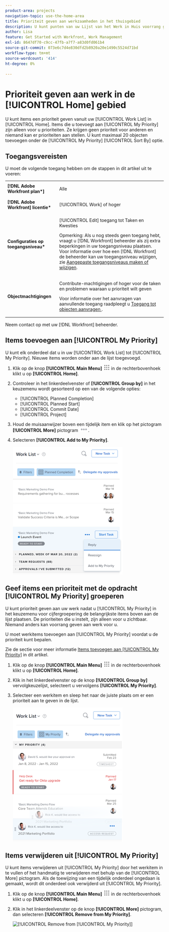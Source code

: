 ```yaml
---
product-area: projects
navigation-topic: use-the-home-area
title: Prioriteit geven aan werkzaamheden in het thuisgebied
description: U kunt punten van uw Lijst van het Werk in Huis voorrang geven. Objecten die je toevoegt aan Mijn prioriteit zijn alleen prioriteiten voor jou. Ze krijgen geen prioriteit voor anderen en niemand kan er prioriteiten aan stellen. U kunt maximaal 20 objecten toevoegen onder de [!UICONTROL My Priority Sort By] optie.
author: Lisa
feature: Get Started with Workfront, Work Management
exl-id: 8647df70-c9cc-47fb-a7f7-a83d0fd061b4
source-git-commit: 073e6c7d4e830dfd2b8920a20e1490c5524d71bd
workflow-type: tm+mt
source-wordcount: '414'
ht-degree: 0%

---
```


# Prioriteit geven aan werk in de [!UICONTROL Home] gebied

U kunt items een prioriteit geven vanuit uw [!UICONTROL Work List] in [!UICONTROL Home]. Items die u toevoegt aan [!UICONTROL My Priority] zijn alleen voor u prioriteiten. Ze krijgen geen prioriteit voor anderen en niemand kan er prioriteiten aan stellen. U kunt maximaal 20 objecten toevoegen onder de [!UICONTROL My Priority] [!UICONTROL Sort By] optie.

## Toegangsvereisten

U moet de volgende toegang hebben om de stappen in dit artikel uit te voeren:

<table style="table-layout:auto"> 
 <col> 
 </col> 
 <col> 
 </col> 
 <tbody> 
  <tr> 
   <td role="rowheader"><strong>[!DNL Adobe Workfront plan*]</strong></td> 
   <td> <p>Alle</p> </td> 
  </tr> 
  <tr> 
   <td role="rowheader"><strong>[!DNL Adobe Workfront] licentie*</strong></td> 
   <td> <p>[!UICONTROL Work] of hoger</p> </td> 
  </tr> 
  <tr> 
   <td role="rowheader"><strong>Configuraties op toegangsniveau*</strong></td> 
   <td> <p>[!UICONTROL Edit] toegang tot Taken en Kwesties</p> <p>Opmerking: Als u nog steeds geen toegang hebt, vraagt u [!DNL Workfront] beheerder als zij extra beperkingen in uw toegangsniveau plaatsen. Voor informatie over hoe een [!DNL Workfront] de beheerder kan uw toegangsniveau wijzigen, zie <a href="../../../administration-and-setup/add-users/configure-and-grant-access/create-modify-access-levels.md" class="MCXref xref">Aangepaste toegangsniveaus maken of wijzigen</a>.</p> </td> 
  </tr> 
  <tr> 
   <td role="rowheader"><strong>Objectmachtigingen</strong></td> 
   <td> <p>Contribute-machtigingen of hoger voor de taken en problemen waaraan u prioriteit wilt geven</p> <p>Voor informatie over het aanvragen van aanvullende toegang raadpleegt u <a href="../../../workfront-basics/grant-and-request-access-to-objects/request-access.md" class="MCXref xref">Toegang tot objecten aanvragen </a>.</p> </td> 
  </tr> 
 </tbody> 
</table>

Neem contact op met uw [!DNL Workfront] beheerder.

## Items toevoegen aan [!UICONTROL My Priority]

U kunt elk onderdeel dat u in uw [!UICONTROL Work List] tot [!UICONTROL My Priority]. Nieuwe items worden onder aan de lijst toegevoegd.

1. Klik op de knop **[!UICONTROL Main Menu]** ![](assets/main-menu-icon.png) in de rechterbovenhoek klikt u op **[!UICONTROL Home]**.
1. Controleer in het linkerdeelvenster of **[!UICONTROL Group by]** in het keuzemenu wordt gesorteerd op een van de volgende opties:

   * [!UICONTROL Planned Completion]
   * [!UICONTROL Planned Start]
   * [!UICONTROL Commit Date]
   * [!UICONTROL Project]

1. Houd de muisaanwijzer boven een tijdelijk item en klik op het pictogram **[!UICONTROL More]** pictogram ![](assets/more-icon.png).

1. Selecteren **[!UICONTROL Add to My Priority]**.

   ![](assets/getting-started-my-priority-group-by-drop-down-nwe-350x405.png)

## Geef items een prioriteit met de opdracht [!UICONTROL My Priority] groeperen

U kunt prioriteit geven aan uw werk nadat u [!UICONTROL My Priority] in het keuzemenu voor cijfergroepering de belangrijkste items boven aan de lijst plaatsen. De prioriteiten die u instelt, zijn alleen voor u zichtbaar. Niemand anders kan voorrang geven aan werk voor u.

U moet werkitems toevoegen aan [!UICONTROL My Priority] voordat u de prioriteit kunt bepalen.

Zie de sectie voor meer informatie [Items toevoegen aan [!UICONTROL My Priority]](#add-items-to-my-priority) in dit artikel.

1. Klik op de knop **[!UICONTROL Main Menu]** ![](assets/main-menu-icon.png) in de rechterbovenhoek klikt u op **[!UICONTROL Home]**.
1. Klik in het linkerdeelvenster op de knop **[!UICONTROL Group by]** vervolgkeuzelijst, selecteert u vervolgens **[!UICONTROL My Priority]**.

1. Selecteer een werkitem en sleep het naar de juiste plaats om er een prioriteit aan te geven in de lijst.

   ![](assets/drag-drop-my-priority-with-group-by-menu-nwe-350x426.png)

## Items verwijderen uit [!UICONTROL My Priority]

U kunt items verwijderen uit [!UICONTROL My Priority] door het werkitem in te vullen of het handmatig te verwijderen met behulp van de [!UICONTROL More] pictogram. Als de toewijzing van een tijdelijk onderdeel ongedaan is gemaakt, wordt dit onderdeel ook verwijderd uit [!UICONTROL My Priority].

1. Klik op de knop **[!UICONTROL Main Menu]** ![](assets/main-menu-icon.png) in de rechterbovenhoek klikt u op **[!UICONTROL Home]**.
1. Klik in het linkerdeelvenster op de knop **[!UICONTROL More]** pictogram, dan selecteren **[!UICONTROL Remove from My Priority]**.

   ![[!UICONTROL Remove from [!UICONTROL My Priority]]](assets/getting-started-remove-from-priority-nwe-350x395.png)
